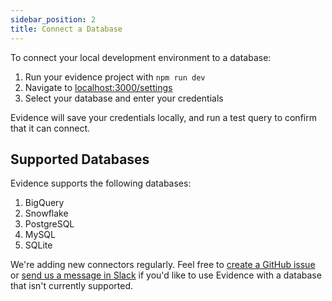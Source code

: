 ```yaml
---
sidebar_position: 2
title: Connect a Database
---
```


To connect your local development environment to a database: 

1. Run your evidence project with `npm run dev` 
1. Navigate to [localhost:3000/settings](http://localhost:3000/settings)
1. Select your database and enter your credentials 

Evidence will save your credentials locally, and run a test query to confirm that it can connect. 

## Supported Databases

Evidence supports the following databases: 

1. BigQuery 
1. Snowflake 
1. PostgreSQL 
1. MySQL 
1. SQLite

We're adding new connectors regularly. Feel free to [create a GitHub issue](https://github.com/evidence-dev/evidence/issues) or [send us a message in Slack](https://join.slack.com/t/evidencedev/shared_invite/zt-uda6wp6a-hP6Qyz0LUOddwpXW5qG03Q) if you'd like to use Evidence with a database that isn't currently supported.


